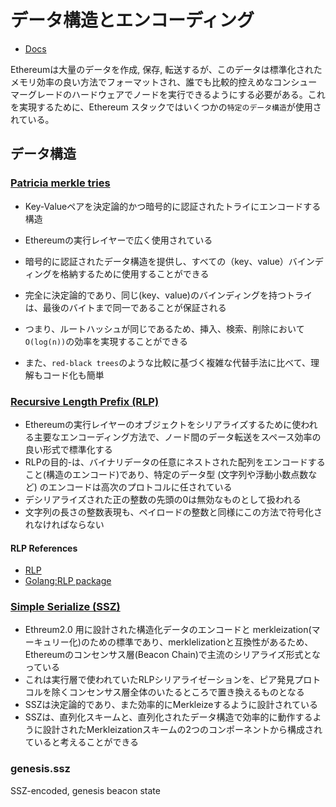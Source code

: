 # データ構造とエンコーディング
- [Docs](https://ethereum.org/en/developers/docs/data-structures-and-encoding/)

Ethereumは大量のデータを作成, 保存, 転送するが、このデータは標準化されたメモリ効率の良い方法でフォーマットされ、誰でも比較的控えめなコンシューマーグレードのハードウェアでノードを実行できるようにする必要がある。これを実現するために、Ethereum スタックではいくつかの`特定のデータ構造`が使用されている。

## データ構造

### [Patricia merkle tries](https://ethereum.org/en/developers/docs/data-structures-and-encoding/patricia-merkle-trie/)
- Key-Valueペアを決定論的かつ暗号的に認証されたトライにエンコードする構造
- Ethereumの実行レイヤーで広く使用されている

- 暗号的に認証されたデータ構造を提供し、すべての（key、value）バインディングを格納するために使用することができる
- 完全に決定論的であり、同じ(key、value)のバインディングを持つトライは、最後のバイトまで同一であることが保証される
- つまり、ルートハッシュが同じであるため、挿入、検索、削除において`O(log(n))`の効率を実現することができる
- また、`red-black trees`のような比較に基づく複雑な代替手法に比べて、理解もコード化も簡単


### [Recursive Length Prefix (RLP)](https://ethereum.org/en/developers/docs/data-structures-and-encoding/rlp/)
- Ethereumの実行レイヤーのオブジェクトをシリアライズするために使われる主要なエンコーディング方法で、ノード間のデータ転送をスペース効率の良い形式で標準化する
- RLPの目的-は、バイナリデータの任意にネストされた配列をエンコードすること(構造のエンコード)であり、特定のデータ型 (文字列や浮動小数点数など) のエンコードは高次のプロトコルに任されている
- デシリアライズされた正の整数の先頭の0は無効なものとして扱われる
- 文字列の長さの整数表現も、ペイロードの整数と同様にこの方法で符号化されなければならない

#### RLP References
- [RLP](https://github.com/ethereum/wiki/wiki/%5BJapanese%5D-RLP)
- [Golang:RLP package](https://github.com/ethereum/go-ethereum/blob/master/rlp/encode.go)

### [Simple Serialize (SSZ)](https://ethereum.org/en/developers/docs/data-structures-and-encoding/ssz/)
- Ethreum2.0 用に設計された構造化データのエンコードと merkleization(マーキュリー化)のための標準であり、merklelizationと互換性があるため、Ethereumのコンセンサス層(Beacon Chain)で主流のシリアライズ形式となっている
- これは実行層で使われていたRLPシリアライゼーションを、ピア発見プロトコルを除くコンセンサス層全体のいたるところで置き換えるものとなる
- SSZは決定論的であり、また効率的にMerkleizeするように設計されている
- SSZは、直列化スキームと、直列化されたデータ構造で効率的に動作するように設計されたMerkleizationスキームの2つのコンポーネントから構成されていると考えることができる

### genesis.ssz

SSZ-encoded, genesis beacon state
